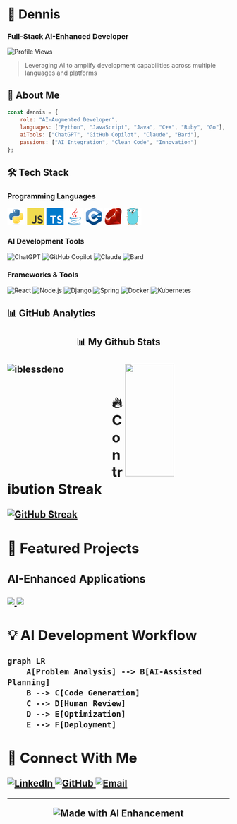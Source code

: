 # 🚀 Dennis
### Full-Stack AI-Enhanced Developer

![Profile Views](https://komarev.com/ghpvc/?username=your-username&color=blueviolet)

> Leveraging AI to amplify development capabilities across multiple languages and platforms

## 🧠 About Me
```javascript
const dennis = {
    role: "AI-Augmented Developer",
    languages: ["Python", "JavaScript", "Java", "C++", "Ruby", "Go"],
    aiTools: ["ChatGPT", "GitHub Copilot", "Claude", "Bard"],
    passions: ["AI Integration", "Clean Code", "Innovation"]
};
```

## 🛠️ Tech Stack

### Programming Languages
<div align="left">
  <img src="https://raw.githubusercontent.com/devicons/devicon/master/icons/python/python-original.svg" alt="python" width="40" height="40"/>
  <img src="https://raw.githubusercontent.com/devicons/devicon/master/icons/javascript/javascript-original.svg" alt="javascript" width="40" height="40"/>
  <img src="https://raw.githubusercontent.com/devicons/devicon/master/icons/typescript/typescript-original.svg" alt="typescript" width="40" height="40"/>
  <img src="https://raw.githubusercontent.com/devicons/devicon/master/icons/java/java-original.svg" alt="java" width="40" height="40"/>
  <img src="https://raw.githubusercontent.com/devicons/devicon/master/icons/cplusplus/cplusplus-original.svg" alt="cplusplus" width="40" height="40"/>
  <img src="https://raw.githubusercontent.com/devicons/devicon/master/icons/ruby/ruby-original.svg" alt="ruby" width="40" height="40"/>
  <img src="https://raw.githubusercontent.com/devicons/devicon/master/icons/go/go-original.svg" alt="go" width="40" height="40"/>
</div>

### AI Development Tools
<div align="left">
  <img src="https://img.shields.io/badge/ChatGPT-74aa9c?style=for-the-badge&logo=openai&logoColor=white" alt="ChatGPT"/>
  <img src="https://img.shields.io/badge/GitHub_Copilot-000000?style=for-the-badge&logo=githubcopilot&logoColor=white" alt="GitHub Copilot"/>
  <img src="https://img.shields.io/badge/Claude-7B61FF?style=for-the-badge&logo=anthropic&logoColor=white" alt="Claude"/>
  <img src="https://img.shields.io/badge/Bard-886FBF?style=for-the-badge&logo=googlebard&logoColor=white" alt="Bard"/>
</div>

### Frameworks & Tools
<div align="left">
  <img src="https://img.shields.io/badge/React-20232A?style=for-the-badge&logo=react&logoColor=61DAFB" alt="React"/>
  <img src="https://img.shields.io/badge/Node.js-43853D?style=for-the-badge&logo=node.js&logoColor=white" alt="Node.js"/>
  <img src="https://img.shields.io/badge/Django-092E20?style=for-the-badge&logo=django&logoColor=white" alt="Django"/>
  <img src="https://img.shields.io/badge/Spring-6DB33F?style=for-the-badge&logo=spring&logoColor=white" alt="Spring"/>
  <img src="https://img.shields.io/badge/Docker-2496ED?style=for-the-badge&logo=docker&logoColor=white" alt="Docker"/>
  <img src="https://img.shields.io/badge/Kubernetes-326CE5?style=for-the-badge&logo=kubernetes&logoColor=white" alt="Kubernetes"/>
</div>

## 📊 GitHub Analytics

<h2 align="center">📊 My Github Stats<h2>
<div>
  <img align="left" src="https://github-readme-streak-stats.herokuapp.com/?user=iblessdeno&theme=radical" alt="iblessdeno" height="250px" width="47%" />
  <img align="right" src="https://github-readme-stats.vercel.app/api?username=iblessdeno&show_icons=true&theme=radical" height="255px" width="47%"/>
<div>
  </br>

## 🔥 Contribution Streak

[![GitHub Streak](https://github-readme-streak-stats.herokuapp.com/?user=your-username&theme=tokyonight)](https://git.io/streak-stats)

## 🌟 Featured Projects

### AI-Enhanced Applications
<div align="left">
  <a href="#">
    <img src="https://github-readme-stats.vercel.app/api/pin/?username=your-username&repo=project-1&theme=tokyonight" />
  </a>
  <a href="#">
    <img src="https://github-readme-stats.vercel.app/api/pin/?username=your-username&repo=project-2&theme=tokyonight" />
  </a>
</div>

## 💡 AI Development Workflow
```mermaid
graph LR
    A[Problem Analysis] --> B[AI-Assisted Planning]
    B --> C[Code Generation]
    C --> D[Human Review]
    D --> E[Optimization]
    E --> F[Deployment]
```

## 🤝 Connect With Me
<div align="left">
  <a href="your-linkedin-url">
    <img src="https://img.shields.io/badge/LinkedIn-0077B5?style=for-the-badge&logo=linkedin&logoColor=white" alt="LinkedIn"/>
  </a>
  <a href="your-github-url">
    <img src="https://img.shields.io/badge/GitHub-100000?style=for-the-badge&logo=github&logoColor=white" alt="GitHub"/>
  </a>
  <a href="mailto:your-email">
    <img src="https://img.shields.io/badge/Email-D14836?style=for-the-badge&logo=gmail&logoColor=white" alt="Email"/>
  </a>
</div>

---
<div align="center">
  <img src="https://img.shields.io/badge/Made%20with-AI%20Enhancement-blue?style=for-the-badge" alt="Made with AI Enhancement"/>
</div>
